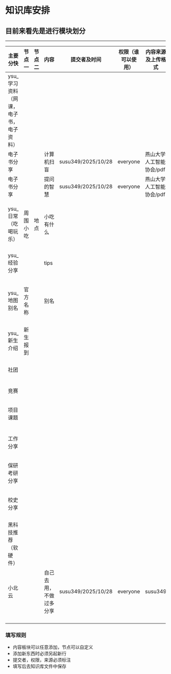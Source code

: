 # 知识库安排
## 目前来看先是进行模块划分
- - - - -
| 主要分快                   | 节点一 | 节点二 | 内容          | 提交者及时间             | 权限（谁可以使用） | 内容来源及上传格式      |
|------------------------|-|---|-------------|--------------------|-----------|----------------|
| ysu_学习资料 （网课，电子书，电子资料） |  |   |             |                    |           |
| 电子书分享                  ||   | 计算机扫盲       | susu349/2025/10/28 | everyone  | 燕山大学人工智能协会/pdf |
| 电子书分享                  ||   | 提问的智慧       | susu349/2025/10/28 | everyone  | 燕山大学人工智能协会/pdf |
|                        | |   |             |                    |           |
|                        | |   |             |                    |           |
|                        | |   |             |                    |           |
| ysu_日常（吃喝玩乐）           | 周围小吃 | 地点 | 小吃有什么       |                    |           |
|                        | |   |             |                    |           |
|                        | |   |             |                    |           |
|                        | |   |             |                    |           |
|                        | |   |             |                    |           |
| ysu_经验分享               | |   | tips        |                    |           |
|                        | |   |             |                    |           |
|                        | |   |             |                    |           |
|                        | |   |             |                    |           |
|                        | |   |             |                    |           |
|                        | |   |             |                    |           |
| ysu_地图别名               | 官方名称 |   | 别名          |                    |           |
|                        | |   |             |                    |           |
|                        | |   |             |                    |           |
|                        | |   |             |                    |           |
|                        | |   |             |                    |           |
| ysu_新生介绍               | 新生报到 |   |             |                    |           |
|                        | |   |             |                    |           |
|                        | |   |             |                    |           |
|                        | |   |             |                    |           |
|                        | |   |             |                    |           |
| 社团                     | ||             |                    |           |
|                        |||             |                    |           |
|                        |  |   |             |                    |           |                |
|                        |  |   |             |                    |           |                |
|                        |  |   |             |                    |           |                |
|                        |  |   |             |                    |           |                |
|                        |  |   |             |                    |           |                |
| 竞赛                     |  |   |             |                    |           |                |
|                        |  |   |             |                    |           |                |
|                        |  |   |             |                    |           |                |
|                        |  |   |             |                    |           |                |
|                        |  |   |             |                    |           |                |
|                        |  |   |             |                    |           |                |
| 项目课题                   |  |   |             |                    |           |                |
|                        |  |   |             |                    |           |                |
|                        |  |   |             |                    |           |                |
|                        |  |   |             |                    |           |                |
|                        |  |   |             |                    |           |                |
|                        |  |   |             |                    |           |                |
|                        |  |   |             |                    |           |                |
| 工作分享                   |  |   |             |                    |           |                |
|                        |  |   |             |                    |           |                |
|                        |  |   |             |                    |           |                |
|                        |  |   |             |                    |           |                |
|                        |  |   |             |                    |           |                |
|                        |  |   |             |                    |           |                |
| 保研考研分享                 |  |   |             |                    |           |                |
|                        |  |   |             |                    |           |                |
|                        |  |   |             |                    |           |                |
|                        |  |   |             |                    |           |                |
|                        |  |   |             |                    |           |                |
|                        |  |   |             |                    |           |                |
| 校史分享                   |  |   |             |                    |           |                |
|                        |  |   |             |                    |           |                |
|                        |  |   |             |                    |           |                |
|                        |  |   |             |                    |           |                |
|                        |  |   |             |                    |           |                |
| 黑科技推荐（软硬件）             |  |   |             |                    |           |                |
| 小北云                    |     |     | 自己去用，不做过多分享 | susu349/2025/10/28 | everyone  | susu349        |
|                        |     |     |             |                    |           |                |
|                        |     |     |             |                    |           |                |
|                        |     |     |             |                    |           |                |
|                        |     |     |             |                    |           |                |
### 填写规则
* 内容板块可以任意添加，节点可以自定义
* 添加新东西时必须另起新行
* 提交者，权限，来源必须标注
* 填写后去知识库文件中保存